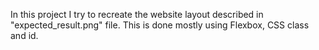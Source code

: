 In this project I try to recreate the website layout described in "expected_result.png" file. This is done mostly using Flexbox, CSS class and id.